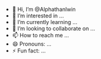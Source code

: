 - 👋 Hi, I’m @Alphathanlwin
- 👀 I’m interested in ...
- 🌱 I’m currently learning ...
- 💞️ I’m looking to collaborate on ...
- 📫 How to reach me ...
- 😄 Pronouns: ...
- ⚡ Fun fact: ...

<!---
Alphathanlwin/Alphathanlwin is a ✨ special ✨ repository because its `README.md` (this file) appears on your GitHub profile.
You can click the Preview link to take a look at your changes.
--->
